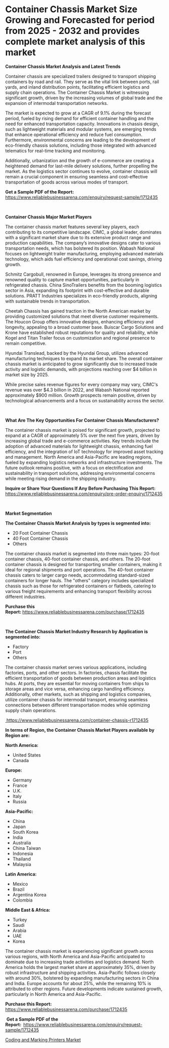 <p><h1>Container Chassis Market Size Growing and Forecasted for period from 2025 - 2032 and provides complete market analysis of this market</h1></p><p><strong>Container Chassis Market Analysis and Latest Trends</strong></p>
<p><p>Container chassis are specialized trailers designed to transport shipping containers by road and rail. They serve as the vital link between ports, rail yards, and inland distribution points, facilitating efficient logistics and supply chain operations. The Container Chassis Market is witnessing significant growth, driven by the increasing volumes of global trade and the expansion of intermodal transportation networks. </p><p>The market is expected to grow at a CAGR of 9.1% during the forecast period, fueled by rising demand for efficient container handling and the need for enhanced transportation capacity. Innovations in chassis design, such as lightweight materials and modular systems, are emerging trends that enhance operational efficiency and reduce fuel consumption. Furthermore, environmental concerns are leading to the development of eco-friendly chassis solutions, including those integrated with advanced telematics for real-time tracking and monitoring.</p><p>Additionally, urbanization and the growth of e-commerce are creating a heightened demand for last-mile delivery solutions, further propelling the market. As the logistics sector continues to evolve, container chassis will remain a crucial component in ensuring seamless and cost-effective transportation of goods across various modes of transport.</p></p>
<p><strong>Get a Sample PDF of the Report:&nbsp;</strong> <a href="https://www.reliablebusinessarena.com/enquiry/request-sample/1712435?utm_campaign=2136&utm_medium=2&utm_source=Github&utm_content=ia&utm_term=17022025&utm_id=container-chassis">https://www.reliablebusinessarena.com/enquiry/request-sample/1712435</a></p>
<p>&nbsp;</p>
<p><strong>Container Chassis Major Market Players</strong></p>
<p><p>The container chassis market features several key players, each contributing to its competitive landscape. CIMC, a global leader, dominates with a significant market share due to its extensive product range and production capabilities. The company’s innovative designs cater to various transportation needs, which has bolstered its position. Wabash National focuses on lightweight trailer manufacturing, employing advanced materials technology, which aids fuel efficiency and operational cost savings, driving growth.</p><p>Schmitz Cargobull, renowned in Europe, leverages its strong presence and renowned quality to capture market opportunities, particularly in refrigerated chassis. China SinoTrailers benefits from the booming logistics sector in Asia, expanding its footprint with cost-effective and durable solutions. PRATT Industries specializes in eco-friendly products, aligning with sustainable trends in transportation.</p><p>Cheetah Chassis has gained traction in the North American market by providing customized solutions that meet diverse customer requirements. The Houcon Group offers innovative designs, enhancing efficiency and longevity, appealing to a broad customer base. Buiscar Cargo Solutions and Krone have established robust reputations for quality and reliability, while Kogel and Titan Trailer focus on customization and regional presence to remain competitive.</p><p>Hyundai Translead, backed by the Hyundai Group, utilizes advanced manufacturing techniques to expand its market share. The overall container chassis market is anticipated to grow significantly due to increased trade activity and logistic demands, with projections reaching over $4 billion in market size by 2025.</p><p>While precise sales revenue figures for every company may vary, CIMC's revenue was over $4.3 billion in 2022, and Wabash National reported approximately $900 million. Growth prospects remain positive, driven by technological advancements and a focus on sustainability across the sector.</p></p>
<p>&nbsp;</p>
<p><strong>What Are The Key Opportunities For Container Chassis Manufacturers?</strong></p>
<p><p>The container chassis market is poised for significant growth, projected to expand at a CAGR of approximately 5% over the next five years, driven by increasing global trade and e-commerce activities. Key trends include the adoption of advanced materials for lightweight chassis, enhancing fuel efficiency, and the integration of IoT technology for improved asset tracking and management. North America and Asia-Pacific are leading regions, fueled by expanding logistics networks and infrastructure investments. The future outlook remains positive, with a focus on electrification and sustainability in transport solutions, addressing environmental concerns while meeting rising demand in the shipping industry.</p></p>
<p><strong>Inquire or Share Your Questions If Any Before Purchasing This Report:</strong> <a href="https://www.reliablebusinessarena.com/enquiry/pre-order-enquiry/1712435?utm_campaign=2136&utm_medium=2&utm_source=Github&utm_content=ia&utm_term=17022025&utm_id=container-chassis">https://www.reliablebusinessarena.com/enquiry/pre-order-enquiry/1712435</a></p>
<p>&nbsp;</p>
<p><strong>Market Segmentation</strong></p>
<p><strong>The Container Chassis Market Analysis by types is segmented into:</strong></p>
<p><ul><li>20 Foot Container Chassis</li><li>40 Foot Container Chassis</li><li>Others</li></ul></p>
<p><p>The container chassis market is segmented into three main types: 20-foot container chassis, 40-foot container chassis, and others. The 20-foot container chassis is designed for transporting smaller containers, making it ideal for regional shipments and port operations. The 40-foot container chassis caters to larger cargo needs, accommodating standard-sized containers for longer hauls. The "others" category includes specialized chassis such as those for refrigerated containers or flatbeds, catering to various freight requirements and enhancing transport flexibility across different industries.</p></p>
<p><strong>Purchase this Report:&nbsp;</strong><a href="https://www.reliablebusinessarena.com/purchase/1712435?utm_campaign=2136&utm_medium=2&utm_source=Github&utm_content=ia&utm_term=17022025&utm_id=container-chassis">https://www.reliablebusinessarena.com/purchase/1712435</a></p>
<p>&nbsp;</p>
<p><strong>The Container Chassis Market Industry Research by Application is segmented into:</strong></p>
<p><ul><li>Factory</li><li>Port</li><li>Others</li></ul></p>
<p><p>The container chassis market serves various applications, including factories, ports, and other sectors. In factories, chassis facilitate the efficient transportation of goods between production areas and logistics hubs. At ports, they are essential for moving containers from ships to storage areas and vice versa, enhancing cargo handling efficiency. Additionally, other markets, such as shipping and logistics companies, utilize container chassis for intermodal transport, ensuring seamless connections between different transportation modes while optimizing supply chain operations.</p></p>
<p><a href="https://www.reliablebusinessarena.com/container-chassis-r1712435?utm_campaign=2136&utm_medium=2&utm_source=Github&utm_content=ia&utm_term=17022025&utm_id=container-chassis">&nbsp;https://www.reliablebusinessarena.com/container-chassis-r1712435</a></p>
<p><strong>In terms of Region, the Container Chassis Market Players available by Region are:</strong></p>
<p>
    <p> <strong> North America: </strong>
        <ul>
            <li>United States</li>
            <li>Canada</li>
        </ul>
        </p> 
    <p> <strong> Europe: </strong>
        <ul>
            <li>Germany</li>
            <li>France</li>
            <li>U.K.</li>
            <li>Italy</li>
            <li>Russia</li>
        </ul>
        </p> 
    <p> <strong> Asia-Pacific: </strong>
        <ul>
            <li>China</li>
            <li>Japan</li>
            <li>South Korea</li>
            <li>India</li>
            <li>Australia</li>
            <li>China Taiwan</li>
            <li>Indonesia</li>
            <li>Thailand</li>
            <li>Malaysia</li>
        </ul>
        </p> 
    <p> <strong> Latin America: </strong>
        <ul>
            <li>Mexico</li>
            <li>Brazil</li>
            <li>Argentina Korea</li>
            <li>Colombia</li>
        </ul>
        </p> 
    <p> <strong> Middle East & Africa: </strong>
        <ul>
            <li>Turkey</li>
            <li>Saudi</li>
            <li>Arabia</li>
            <li>UAE</li>
            <li>Korea</li>
        </ul>
    </p>
    </p>
<p><p>The container chassis market is experiencing significant growth across various regions, with North America and Asia-Pacific anticipated to dominate due to increasing trade activities and logistics demand. North America holds the largest market share at approximately 35%, driven by robust infrastructure and shipping activities. Asia-Pacific follows closely with around 30%, bolstered by expanding manufacturing sectors in China and India. Europe accounts for about 25%, while the remaining 10% is attributed to other regions. Future developments indicate sustained growth, particularly in North America and Asia-Pacific.</p></p>
<p><strong>Purchase this Report: </strong><a href="https://www.reliablebusinessarena.com/purchase/1712435?utm_campaign=2136&utm_medium=2&utm_source=Github&utm_content=ia&utm_term=17022025&utm_id=container-chassis">https://www.reliablebusinessarena.com/purchase/1712435</a></p>
<p>&nbsp;<strong>Get a Sample PDF of the Report:&nbsp;&nbsp;</strong><a href="https://www.reliablebusinessarena.com/enquiry/request-sample/1712435?utm_campaign=2136&utm_medium=2&utm_source=Github&utm_content=ia&utm_term=17022025&utm_id=container-chassis">https://www.reliablebusinessarena.com/enquiry/request-sample/1712435</a></p>
<p><strong></strong></p>
<p><p><a href="https://github.com/tona7vba/Market-Research-Report-List-1/blob/main/coding-and-marking-printers-market.md?utm_campaign=2136&utm_medium=2&utm_source=Github&utm_content=ia&utm_term=17022025&utm_id=container-chassis">Coding and Marking Printers Market</a></p></p>